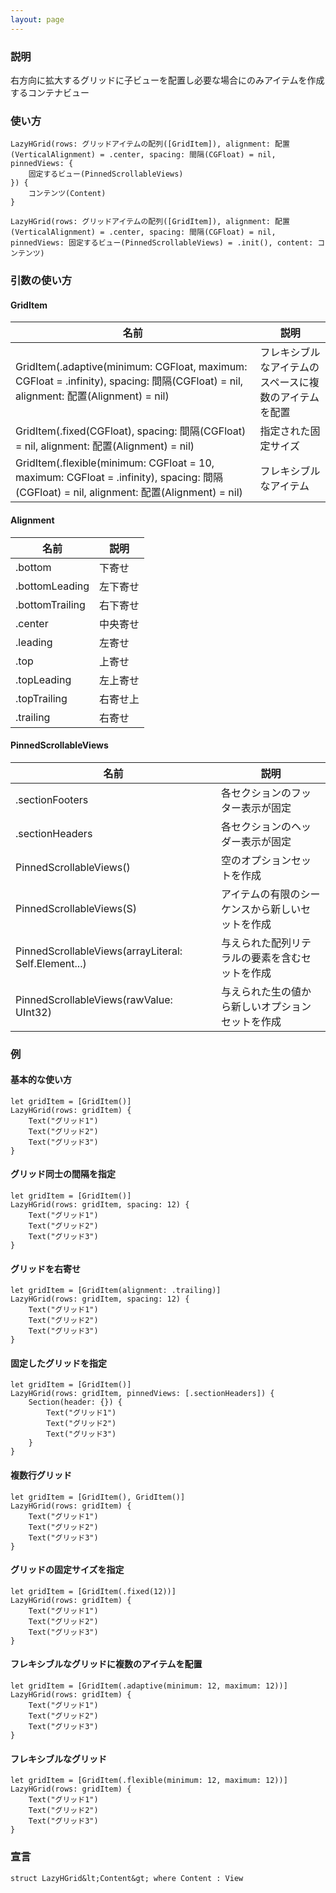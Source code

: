 ```yaml
---
layout: page
---
```


### 説明

右方向に拡大するグリッドに子ビューを配置し必要な場合にのみアイテムを作成するコンテナビュー

### 使い方

    LazyHGrid(rows: グリッドアイテムの配列([GridItem]), alignment: 配置(VerticalAlignment) = .center, spacing: 間隔(CGFloat) = nil, pinnedViews: {
        固定するビュー(PinnedScrollableViews)
    }) {
        コンテンツ(Content)
    }

    LazyHGrid(rows: グリッドアイテムの配列([GridItem]), alignment: 配置(VerticalAlignment) = .center, spacing: 間隔(CGFloat) = nil, pinnedViews: 固定するビュー(PinnedScrollableViews) = .init(), content: コンテンツ)

### 引数の使い方

#### GridItem

| 名前                                                                                                                                   | 説明                          |
| ------------------------------------------------------------------------------------------------------------------------------------ | --------------------------- |
| GridItem(.adaptive(minimum: CGFloat, maximum: CGFloat = .infinity), spacing: 間隔(CGFloat) = nil, alignment: 配置(Alignment) = nil)      | フレキシブルなアイテムのスペースに複数のアイテムを配置 |
| GridItem(.fixed(CGFloat), spacing: 間隔(CGFloat) = nil, alignment: 配置(Alignment) = nil)                                                | 指定された固定サイズ                  |
| GridItem(.flexible(minimum: CGFloat = 10, maximum: CGFloat = .infinity), spacing: 間隔(CGFloat) = nil, alignment: 配置(Alignment) = nil) | フレキシブルなアイテム                 |

#### Alignment

| 名前              | 説明   |
| --------------- | ---- |
| .bottom         | 下寄せ  |
| .bottomLeading  | 左下寄せ |
| .bottomTrailing | 右下寄せ |
| .center         | 中央寄せ |
| .leading        | 左寄せ  |
| .top            | 上寄せ  |
| .topLeading     | 左上寄せ |
| .topTrailing    | 右寄せ上 |
| .trailing       | 右寄せ  |

#### PinnedScrollableViews

| 名前                                                   | 説明                       |
| ---------------------------------------------------- | ------------------------ |
| .sectionFooters                                      | 各セクションのフッター表示が固定         |
| .sectionHeaders                                      | 各セクションのヘッダー表示が固定         |
| PinnedScrollableViews()                              | 空のオプションセットを作成            |
| PinnedScrollableViews(S)                             | アイテムの有限のシーケンスから新しいセットを作成 |
| PinnedScrollableViews(arrayLiteral: Self.Element...) | 与えられた配列リテラルの要素を含むセットを作成  |
| PinnedScrollableViews(rawValue: UInt32)              | 与えられた生の値から新しいオプションセットを作成 |

### 例

#### 基本的な使い方

    let gridItem = [GridItem()]
    LazyHGrid(rows: gridItem) {
        Text("グリッド1")
        Text("グリッド2")
        Text("グリッド3")
    }

#### グリッド同士の間隔を指定

    let gridItem = [GridItem()]
    LazyHGrid(rows: gridItem, spacing: 12) {
        Text("グリッド1")
        Text("グリッド2")
        Text("グリッド3")
    }

#### グリッドを右寄せ

    let gridItem = [GridItem(alignment: .trailing)]
    LazyHGrid(rows: gridItem, spacing: 12) {
        Text("グリッド1")
        Text("グリッド2")
        Text("グリッド3")
    }

#### 固定したグリッドを指定

    let gridItem = [GridItem()]
    LazyHGrid(rows: gridItem, pinnedViews: [.sectionHeaders]) {
        Section(header: {}) {
            Text("グリッド1")
            Text("グリッド2")
            Text("グリッド3")
        }
    }

#### 複数行グリッド

    let gridItem = [GridItem(), GridItem()]
    LazyHGrid(rows: gridItem) {
        Text("グリッド1")
        Text("グリッド2")
        Text("グリッド3")
    }

#### グリッドの固定サイズを指定

    let gridItem = [GridItem(.fixed(12))]
    LazyHGrid(rows: gridItem) {
        Text("グリッド1")
        Text("グリッド2")
        Text("グリッド3")
    }

#### フレキシブルなグリッドに複数のアイテムを配置

    let gridItem = [GridItem(.adaptive(minimum: 12, maximum: 12))]
    LazyHGrid(rows: gridItem) {
        Text("グリッド1")
        Text("グリッド2")
        Text("グリッド3")
    }

#### フレキシブルなグリッド

    let gridItem = [GridItem(.flexible(minimum: 12, maximum: 12))]
    LazyHGrid(rows: gridItem) {
        Text("グリッド1")
        Text("グリッド2")
        Text("グリッド3")
    }

### 宣言

    struct LazyHGrid&lt;Content&gt; where Content : View
